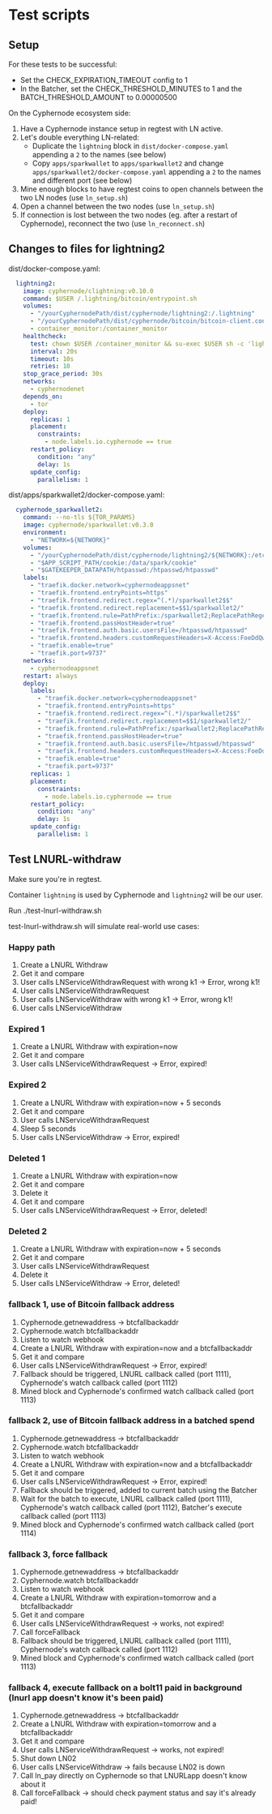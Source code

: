 # Test scripts

## Setup

For these tests to be successful:

- Set the CHECK_EXPIRATION_TIMEOUT config to 1
- In the Batcher, set the CHECK_THRESHOLD_MINUTES to 1 and the BATCH_THRESHOLD_AMOUNT to 0.00000500

On the Cyphernode ecosystem side:

1. Have a Cyphernode instance setup in regtest with LN active.
2. Let's double everything LN-related:
   - Duplicate the `lightning` block in `dist/docker-compose.yaml` appending a `2` to the names (see below)
   - Copy `apps/sparkwallet` to `apps/sparkwallet2` and change `apps/sparkwallet2/docker-compose.yaml` appending a `2` to the names and different port (see below)
3. Mine enough blocks to have regtest coins to open channels between the two LN nodes (use `ln_setup.sh`)
4. Open a channel between the two nodes (use `ln_setup.sh`)
5. If connection is lost between the two nodes (eg. after a restart of Cyphernode), reconnect the two (use `ln_reconnect.sh`)

## Changes to files for lightning2

dist/docker-compose.yaml:

```yaml
  lightning2:
    image: cyphernode/clightning:v0.10.0
    command: $USER /.lightning/bitcoin/entrypoint.sh
    volumes:
      - "/yourCyphernodePath/dist/cyphernode/lightning2:/.lightning"
      - "/yourCyphernodePath/dist/cyphernode/bitcoin/bitcoin-client.conf:/.bitcoin/bitcoin.conf:ro"
      - container_monitor:/container_monitor
    healthcheck:
      test: chown $USER /container_monitor && su-exec $USER sh -c 'lightning-cli getinfo && touch /container_monitor/lightning_ready && chown $USER /container_monitor/lightning_ready || rm -f /container_monitor/lightning_ready'
      interval: 20s
      timeout: 10s
      retries: 10
    stop_grace_period: 30s
    networks:
      - cyphernodenet
    depends_on:
      - tor
    deploy:
      replicas: 1
      placement:
        constraints:
          - node.labels.io.cyphernode == true
      restart_policy:
        condition: "any"
        delay: 1s
      update_config:
        parallelism: 1
```

dist/apps/sparkwallet2/docker-compose.yaml:

```yaml
  cyphernode_sparkwallet2:
    command: --no-tls ${TOR_PARAMS}
    image: cyphernode/sparkwallet:v0.3.0
    environment:
      - "NETWORK=${NETWORK}"
    volumes:
      - "/yourCyphernodePath/dist/cyphernode/lightning2/${NETWORK}:/etc/lightning"
      - "$APP_SCRIPT_PATH/cookie:/data/spark/cookie"
      - "$GATEKEEPER_DATAPATH/htpasswd:/htpasswd/htpasswd"
    labels:
      - "traefik.docker.network=cyphernodeappsnet"
      - "traefik.frontend.entryPoints=https"
      - "traefik.frontend.redirect.regex=^(.*)/sparkwallet2$$"
      - "traefik.frontend.redirect.replacement=$$1/sparkwallet2/"
      - "traefik.frontend.rule=PathPrefix:/sparkwallet2;ReplacePathRegex: ^/sparkwallet2/(.*) /$$1"
      - "traefik.frontend.passHostHeader=true"
      - "traefik.frontend.auth.basic.usersFile=/htpasswd/htpasswd"
      - "traefik.frontend.headers.customRequestHeaders=X-Access:FoeDdQw5yl7pPfqdlGy3OEk/txGqyJjSbVtffhzs7kc="
      - "traefik.enable=true"
      - "traefik.port=9737"
    networks:
      - cyphernodeappsnet
    restart: always
    deploy:
      labels:
        - "traefik.docker.network=cyphernodeappsnet"
        - "traefik.frontend.entryPoints=https"
        - "traefik.frontend.redirect.regex=^(.*)/sparkwallet2$$"
        - "traefik.frontend.redirect.replacement=$$1/sparkwallet2/"
        - "traefik.frontend.rule=PathPrefix:/sparkwallet2;ReplacePathRegex: ^/sparkwallet2/(.*) /$$1"
        - "traefik.frontend.passHostHeader=true"
        - "traefik.frontend.auth.basic.usersFile=/htpasswd/htpasswd"
        - "traefik.frontend.headers.customRequestHeaders=X-Access:FoeDdQw5yl7pPfqdlGy3OEk/txGqyJjSbVtffhzs7kc="
        - "traefik.enable=true"
        - "traefik.port=9737"
      replicas: 1
      placement:
        constraints:
          - node.labels.io.cyphernode == true
      restart_policy:
        condition: "any"
        delay: 1s
      update_config:
        parallelism: 1
```

## Test LNURL-withdraw

Make sure you're in regtest.

Container `lightning` is used by Cyphernode and `lightning2` will be our user.

Run ./test-lnurl-withdraw.sh

test-lnurl-withdraw.sh will simulate real-world use cases:

### Happy path

1. Create a LNURL Withdraw
2. Get it and compare
3. User calls LNServiceWithdrawRequest with wrong k1 -> Error, wrong k1!
4. User calls LNServiceWithdrawRequest
5. User calls LNServiceWithdraw with wrong k1 -> Error, wrong k1!
6. User calls LNServiceWithdraw

### Expired 1

1. Create a LNURL Withdraw with expiration=now
2. Get it and compare
3. User calls LNServiceWithdrawRequest -> Error, expired!

### Expired 2

1. Create a LNURL Withdraw with expiration=now + 5 seconds
2. Get it and compare
3. User calls LNServiceWithdrawRequest
4. Sleep 5 seconds
5. User calls LNServiceWithdraw -> Error, expired!

### Deleted 1

1. Create a LNURL Withdraw with expiration=now
2. Get it and compare
3. Delete it
4. Get it and compare
5. User calls LNServiceWithdrawRequest -> Error, deleted!

### Deleted 2

1. Create a LNURL Withdraw with expiration=now + 5 seconds
2. Get it and compare
3. User calls LNServiceWithdrawRequest
4. Delete it
5. User calls LNServiceWithdraw -> Error, deleted!

### fallback 1, use of Bitcoin fallback address

1. Cyphernode.getnewaddress -> btcfallbackaddr
2. Cyphernode.watch btcfallbackaddr
3. Listen to watch webhook
4. Create a LNURL Withdraw with expiration=now and a btcfallbackaddr
5. Get it and compare
6. User calls LNServiceWithdrawRequest -> Error, expired!
7. Fallback should be triggered, LNURL callback called (port 1111), Cyphernode's watch callback called (port 1112)
8. Mined block and Cyphernode's confirmed watch callback called (port 1113)

### fallback 2, use of Bitcoin fallback address in a batched spend

1. Cyphernode.getnewaddress -> btcfallbackaddr
2. Cyphernode.watch btcfallbackaddr
3. Listen to watch webhook
4. Create a LNURL Withdraw with expiration=now and a btcfallbackaddr
5. Get it and compare
6. User calls LNServiceWithdrawRequest -> Error, expired!
7. Fallback should be triggered, added to current batch using the Batcher
8. Wait for the batch to execute, LNURL callback called (port 1111), Cyphernode's watch callback called (port 1112), Batcher's execute callback called (port 1113)
9. Mined block and Cyphernode's confirmed watch callback called (port 1114)

### fallback 3, force fallback

1. Cyphernode.getnewaddress -> btcfallbackaddr
2. Cyphernode.watch btcfallbackaddr
3. Listen to watch webhook
4. Create a LNURL Withdraw with expiration=tomorrow and a btcfallbackaddr
5. Get it and compare
6. User calls LNServiceWithdrawRequest -> works, not expired!
7. Call forceFallback
8. Fallback should be triggered, LNURL callback called (port 1111), Cyphernode's watch callback called (port 1112)
9. Mined block and Cyphernode's confirmed watch callback called (port 1113)

### fallback 4, execute fallback on a bolt11 paid in background (lnurl app doesn't know it's been paid)

1. Cyphernode.getnewaddress -> btcfallbackaddr
2. Create a LNURL Withdraw with expiration=tomorrow and a btcfallbackaddr
3. Get it and compare
4. User calls LNServiceWithdrawRequest -> works, not expired!
5. Shut down LN02
6. User calls LNServiceWithdraw -> fails because LN02 is down
7. Call ln_pay directly on Cyphernode so that LNURLapp doesn't know about it
8. Call forceFallback -> should check payment status and say it's already paid!
